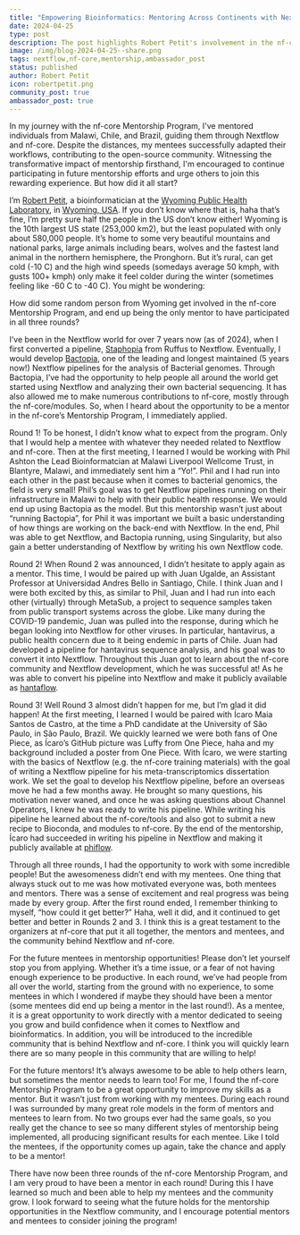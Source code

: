 ```yaml
---
title: "Empowering Bioinformatics: Mentoring Across Continents with Nextflow"
date: 2024-04-25
type: post
description: The post highlights Robert Petit's involvement in the nf-core Mentorship Program, where he mentored individuals from Malawi, Chile, and Brazil in Nextflow and nf-core. Despite geographical barriers, his mentees successfully adapted their workflows, contributing to the open-source community. The narrative underscores the transformative impact of mentorship, encouraging participation in future rounds.
image: /img/blog-2024-04-25--share.png
tags: nextflow,nf-core,mentorship,ambassador_post
status: published
author: Robert Petit
icon: robertpetit.png
community_post: true
ambassador_post: true
---
```


In my journey with the nf-core Mentorship Program, I've mentored individuals from Malawi, Chile, and Brazil, guiding them through Nextflow and nf-core. Despite the distances, my mentees successfully adapted their workflows, contributing to the open-source community. Witnessing the transformative impact of mentorship firsthand, I'm encouraged to continue participating in future mentorship efforts and urge others to join this rewarding experience. But how did it all start?

<!-- end-archive-description -->

I’m [Robert Petit](https://www.robertpetit.com/), a bioinformatician at the [Wyoming Public Health Laboratory](https://health.wyo.gov/publichealth/lab/), in [Wyoming, USA](https://en.wikipedia.org/wiki/Wyoming). If you don’t know where that is, haha that’s fine, I’m pretty sure half the people in the US don’t know either! Wyoming is the 10th largest US state (253,000 km2), but the least populated with only about 580,000 people. It’s home to some very beautiful mountains and national parks, large animals including bears, wolves and the fastest land animal in the northern hemisphere, the Pronghorn. But it’s rural, can get cold (-10 C) and the high wind speeds (somedays average 50 kmph, with gusts 100+ kmph) only make it feel colder during the winter (sometimes feeling like -60 C to -40 C). You might be wondering:

How did some random person from Wyoming get involved in the nf-core Mentorship Program, and end up being the only mentor to have participated in all three rounds?

I’ve been in the Nextflow world for over 7 years now (as of 2024), when I first converted a pipeline, [Staphopia](https://staphopia.github.io/) from Ruffus to Nextflow. Eventually, I would develop [Bactopia](https://bactopia.github.io/latest/), one of the leading and longest maintained (5 years now!) Nextflow pipelines for the analysis of Bacterial genomes. Through Bactopia, I’ve had the opportunity to help people all around the world get started using Nextflow and analyzing their own bacterial sequencing. It has also allowed me to make numerous contributions to nf-core, mostly through the nf-core/modules. So, when I heard about the opportunity to be a mentor in the nf-core’s Mentorship Program, I immediately applied.

Round 1! To be honest, I didn’t know what to expect from the program. Only that I would help a mentee with whatever they needed related to Nextflow and nf-core. Then at the first meeting, I learned I would be working with Phil Ashton the Lead Bioinformatcian at Malawi Liverpool Wellcome Trust, in Blantyre, Malawi, and immediately sent him a “Yo!”. Phil and I had run into each other in the past because when it comes to bacterial genomics, the field is very small! Phil’s goal was to get Nextflow pipelines running on their infrastructure in Malawi to help with their public health response. We would end up using Bactopia as the model. But this mentorship wasn’t just about “running Bactopia”, for Phil it was important we built a basic understanding of how things are working on the back-end with Nextflow. In the end, Phil was able to get Nextflow, and Bactopia running, using Singularity, but also gain a better understanding of Nextflow by writing his own Nextflow code.

Round 2! When Round 2 was announced, I didn’t hesitate to apply again as a mentor. This time, I would be paired up with Juan Ugalde, an Assistant Professor at Universidad Andres Bello in Santiago, Chile. I think Juan and I were both excited by this, as similar to Phil, Juan and I had run into each other (virtually) through MetaSub, a project to sequence samples taken from public transport systems across the globe. Like many during the COVID-19 pandemic, Juan was pulled into the response, during which he began looking into Nextflow for other viruses. In particular, hantavirus, a public health concern due to it being endemic in parts of Chile. Juan had developed a pipeline for hantavirus sequence analysis, and his goal was to convert it into Nextflow. Throughout this Juan got to learn about the nf-core community and Nextflow development, which he was successful at! As he was able to convert his pipeline into Nextflow and make it publicly available as [hantaflow](https://github.com/microbialds/hantaflow).

Round 3! Well Round 3 almost didn’t happen for me, but I’m glad it did happen! At the first meeting, I learned I would be paired with Ícaro Maia Santos de Castro, at the time a PhD candidate at the University of São Paulo, in São Paulo, Brazil. We quickly learned we were both fans of One Piece, as Ícaro’s GitHub picture was Luffy from One Piece, haha and my background included a poster from One Piece. With Ícaro, we were starting with the basics of Nextflow (e.g. the nf-core training materials) with the goal of writing a Nextflow pipeline for his meta-transcriptomics dissertation work. We set the goal to develop his Nextflow pipeline, before an overseas move he had a few months away. He brought so many questions, his motivation never waned, and once he was asking questions about Channel Operators, I knew he was ready to write his pipeline. While writing his pipeline he learned about the nf-core/tools and also got to submit a new recipe to Bioconda, and modules to nf-core. By the end of the mentorship, Ícaro had succeeded in writing his pipeline in Nextflow and making it publicly available at [phiflow](https://github.com/icaromsc/nf-core-phiflow).

Through all three rounds, I had the opportunity to work with some incredible people! But the awesomeness didn’t end with my mentees. One thing that always stuck out to me was how motivated everyone was, both mentees and mentors. There was a sense of excitement and real progress was being made by every group. After the first round ended, I remember thinking to myself, “how could it get better?” Haha, well it did, and it continued to get better and better in Rounds 2 and 3. I think this is a great testament to the organizers at nf-core that put it all together, the mentors and mentees, and the community behind Nextflow and nf-core.

For the future mentees in mentorship opportunities! Please don’t let yourself stop you from applying. Whether it’s a time issue, or a fear of not having enough experience to be productive. In each round, we’ve had people from all over the world, starting from the ground with no experience, to some mentees in which I wondered if maybe they should have been a mentor (some mentees did end up being a mentor in the last round!). As a mentee, it is a great opportunity to work directly with a mentor dedicated to seeing you grow and build confidence when it comes to Nextflow and bioinformatics. In addition, you will be introduced to the incredible community that is behind Nextflow and nf-core. I think you will quickly learn there are so many people in this community that are willing to help!

For the future mentors! It’s always awesome to be able to help others learn, but sometimes the mentor needs to learn too! For me, I found the nf-core Mentorship Program to be a great opportunity to improve my skills as a mentor. But it wasn’t just from working with my mentees. During each round I was surrounded by many great role models in the form of mentors and mentees to learn from. No two groups ever had the same goals, so you really get the chance to see so many different styles of mentorship being implemented, all producing significant results for each mentee. Like I told the mentees, if the opportunity comes up again, take the chance and apply to be a mentor!

There have now been three rounds of the nf-core Mentorship Program, and I am very proud to have been a mentor in each round! During this I have learned so much and been able to help my mentees and the community grow. I look forward to seeing what the future holds for the mentorship opportunities in the Nextflow community, and I encourage potential mentors and mentees to consider joining the program!
